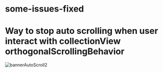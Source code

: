 # some-issues-fixed
# Way to stop auto scrolling when user interact with collectionView orthogonalScrollingBehavior
![bannerAutoScroll2](https://github.com/OsamaMF/some-issues-fixed/assets/156072439/d6e40a9d-4e03-4c73-8fcd-a1ce06e6da01)
